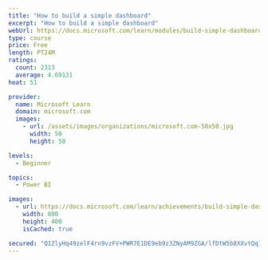 ```yaml
---
title: "How to build a simple dashboard"
excerpt: "How to build a simple dashboard"
webUrl: https://docs.microsoft.com/learn/modules/build-simple-dashboard/
type: course
price: Free
length: PT24M
ratings:
  count: 2313
  average: 4.69131
heat: 51

provider:
  name: Microsoft Learn
  domain: microsoft.com
  images:
    - url: /assets/images/organizations/microsoft.com-50x50.jpg
      width: 50
      height: 50

levels:
  - Beginner

topics:
  - Power BI

images:
  - url: https://docs.microsoft.com/learn/achievements/build-simple-dashboard-social.png
    width: 800
    height: 400
    isCached: true

secured: "Q1ZlyHq49zelF4rn9vzFV+PWR7E1DE9eb9z3ZNyAM9ZGA/lfDtW5b8XXvtQq7DFe+5/sxrTHOHWZ6WS6hYRwkSP2lAQZN3yZ6BNY9lhVh+TIV3YCUmr1sCklf8YWuJAdVzhH/U3VNNJC3fG24XOkcbCeja3Vw7E4HCOuQAN252xOe68caCpldGYaXmE3dUmzuERtJ92YTxm5z47HgZwr5NvNaahomts9R3AwtlVJdn7rgk6ZV1KxfXFhxsGdK59H4T640CLCP2IxQBC4v2rltLT/KIxA8IrJGwjiWJ5GQSVVKwd5T8vMsUnYxsoZJBKIfqb3WaGLigiI1CN+01JXUTcZCznHRKTWFqeVax50yBwk75+gjuvIBTH69Vk2c7SqUWMY+4QRczwiWlonxI/m5+S4WpluYZEWF0lmgirl2eA=;oZQmpEXx2FqFkcjKpewGwQ=="
---
```


